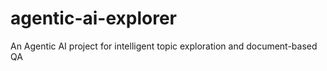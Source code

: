 # agentic-ai-explorer
An Agentic AI project for intelligent topic exploration and document-based QA

